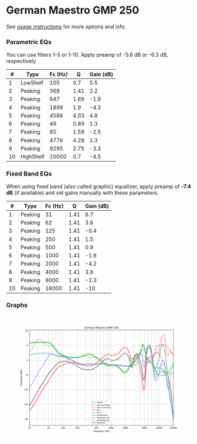 # German Maestro GMP 250
See [usage instructions](https://github.com/jaakkopasanen/AutoEq#usage) for more options and info.

### Parametric EQs
You can use filters 1-5 or 1-10. Apply preamp of -5.6 dB or -6.3 dB, respectively.

|   # | Type      |   Fc (Hz) |    Q |   Gain (dB) |
|-----|-----------|-----------|------|-------------|
|   1 | LowShelf  |       105 | 0.7  |         5.5 |
|   2 | Peaking   |       368 | 1.41 |         2.2 |
|   3 | Peaking   |       847 | 1.69 |        -1.9 |
|   4 | Peaking   |      1899 | 1.9  |        -4.3 |
|   5 | Peaking   |      4588 | 4.03 |         4.8 |
|   6 | Peaking   |        49 | 0.89 |         1.3 |
|   7 | Peaking   |        85 | 1.59 |        -2.5 |
|   8 | Peaking   |      4776 | 4.28 |         1.3 |
|   9 | Peaking   |      9295 | 2.75 |        -3.3 |
|  10 | HighShelf |     10000 | 0.7  |        -4.5 |

### Fixed Band EQs
When using fixed band (also called graphic) equalizer, apply preamp of **-7.4 dB** (if available) and set gains manually with these parameters.

|   # | Type    |   Fc (Hz) |    Q |   Gain (dB) |
|-----|---------|-----------|------|-------------|
|   1 | Peaking |        31 | 1.41 |         6.7 |
|   2 | Peaking |        62 | 1.41 |         3.6 |
|   3 | Peaking |       125 | 1.41 |        -0.4 |
|   4 | Peaking |       250 | 1.41 |         1.5 |
|   5 | Peaking |       500 | 1.41 |         0.9 |
|   6 | Peaking |      1000 | 1.41 |        -1.6 |
|   7 | Peaking |      2000 | 1.41 |        -4.2 |
|   8 | Peaking |      4000 | 1.41 |         3.8 |
|   9 | Peaking |      8000 | 1.41 |        -2.3 |
|  10 | Peaking |     16000 | 1.41 |       -10   |

### Graphs
![](./German%20Maestro%20GMP%20250.png)
